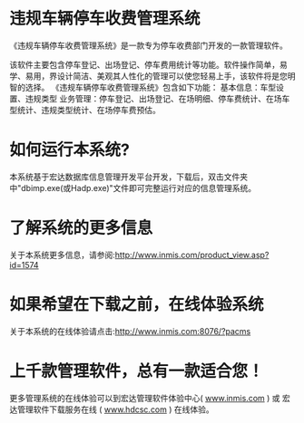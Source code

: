 # 违规车辆停车收费管理系统

《违规车辆停车收费管理系统》是一款专为停车收费部门开发的一款管理软件。

该软件主要包含停车登记、出场登记、停车费用统计等功能。软件操作简单，易学、易用，界设计简洁、美观其人性化的管理可以使您轻易上手，该软件将是您明智的选择。 《违规车辆停车收费管理系统》包含如下功能： 基本信息：车型设置、违规类型 业务管理：停车登记、出场登记、在场明细、停车费统计、在场车型统计、违规类型统计、在场停车费预估。

# 如何运行本系统?

本系统基于宏达数据库信息管理开发平台开发，下载后，双击文件夹中"dbimp.exe(或Hadp.exe)"文件即可完整运行对应的信息管理系统。

# 了解系统的更多信息

关于本系统更多信息，请参阅:http://www.inmis.com/product_view.asp?id=1574

# 如果希望在下载之前，在线体验系统

关于本系统的在线体验请点击:http://www.inmis.com:8076/?pacms

# 上千款管理软件，总有一款适合您！

更多管理系统的在线体验可以到宏达管理软件体验中心( www.inmis.com ) 或 宏达管理软件下载服务在线 ( www.hdcsc.com ) 在线体验。

